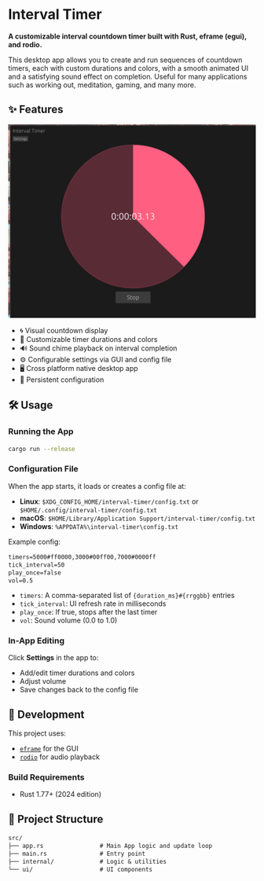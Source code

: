 # Interval Timer

**A customizable interval countdown timer built with Rust, eframe (egui), and rodio.**

This desktop app allows you to create and run sequences of countdown timers, each with custom durations and colors, with a smooth animated UI and a satisfying sound effect on completion. Useful for many applications such as working out, meditation, gaming, and many more.

## ✨ Features

![Screenshot](doc/screenshot.png)

- 🌀 Visual countdown display
- 🎨 Customizable timer durations and colors
- 🔊 Sound chime playback on interval completion
- ⚙️ Configurable settings via GUI and config file
- 🖥 Cross platform native desktop app
- 💾 Persistent configuration

## 🛠 Usage

### Running the App

```sh
cargo run --release
```

### Configuration File

When the app starts, it loads or creates a config file at:

- **Linux**: `$XDG_CONFIG_HOME/interval-timer/config.txt` or `$HOME/.config/interval-timer/config.txt`
- **macOS**: `$HOME/Library/Application Support/interval-timer/config.txt`
- **Windows**: `%APPDATA%\interval-timer\config.txt`

Example config:

```
timers=5000#ff0000,3000#00ff00,7000#0000ff
tick_interval=50
play_once=false
vol=0.5
```

- `timers`: A comma-separated list of `{duration_ms}#{rrggbb}` entries
- `tick_interval`: UI refresh rate in milliseconds
- `play_once`: If true, stops after the last timer
- `vol`: Sound volume (0.0 to 1.0)

### In-App Editing

Click **Settings** in the app to:

- Add/edit timer durations and colors
- Adjust volume
- Save changes back to the config file

## 🔧 Development

This project uses:

- [`eframe`](https://docs.rs/eframe/latest) for the GUI
- [`rodio`](https://docs.rs/rodio/latest) for audio playback

### Build Requirements

- Rust 1.77+ (2024 edition)

## 📁 Project Structure

```
src/
├── app.rs                # Main App logic and update loop
├── main.rs               # Entry point
├── internal/             # Logic & utilities
└── ui/                   # UI components
```
